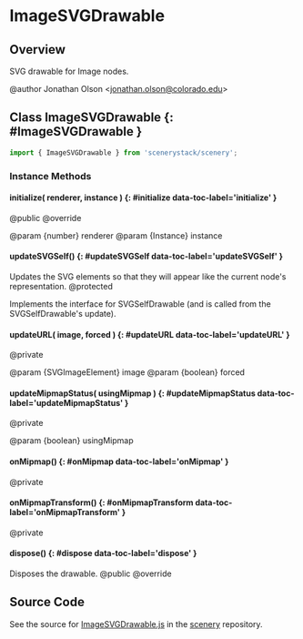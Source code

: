 # ImageSVGDrawable

## Overview

SVG drawable for Image nodes.

@author Jonathan Olson &lt;jonathan.olson@colorado.edu&gt;

## Class ImageSVGDrawable {: #ImageSVGDrawable }


```js
import { ImageSVGDrawable } from 'scenerystack/scenery';
```
### Instance Methods

#### initialize( renderer, instance ) {: #initialize data-toc-label='initialize' }

@public
@override

@param {number} renderer
@param {Instance} instance

#### updateSVGSelf() {: #updateSVGSelf data-toc-label='updateSVGSelf' }

Updates the SVG elements so that they will appear like the current node's representation.
@protected

Implements the interface for SVGSelfDrawable (and is called from the SVGSelfDrawable's update).

#### updateURL( image, forced ) {: #updateURL data-toc-label='updateURL' }

@private

@param {SVGImageElement} image
@param {boolean} forced

#### updateMipmapStatus( usingMipmap ) {: #updateMipmapStatus data-toc-label='updateMipmapStatus' }

@private

@param {boolean} usingMipmap

#### onMipmap() {: #onMipmap data-toc-label='onMipmap' }

@private

#### onMipmapTransform() {: #onMipmapTransform data-toc-label='onMipmapTransform' }

@private

#### dispose() {: #dispose data-toc-label='dispose' }

Disposes the drawable.
@public
@override



## Source Code

See the source for [ImageSVGDrawable.js](https://github.com/phetsims/scenery/blob/main/js/display/drawables/ImageSVGDrawable.js) in the [scenery](https://github.com/phetsims/scenery) repository.
